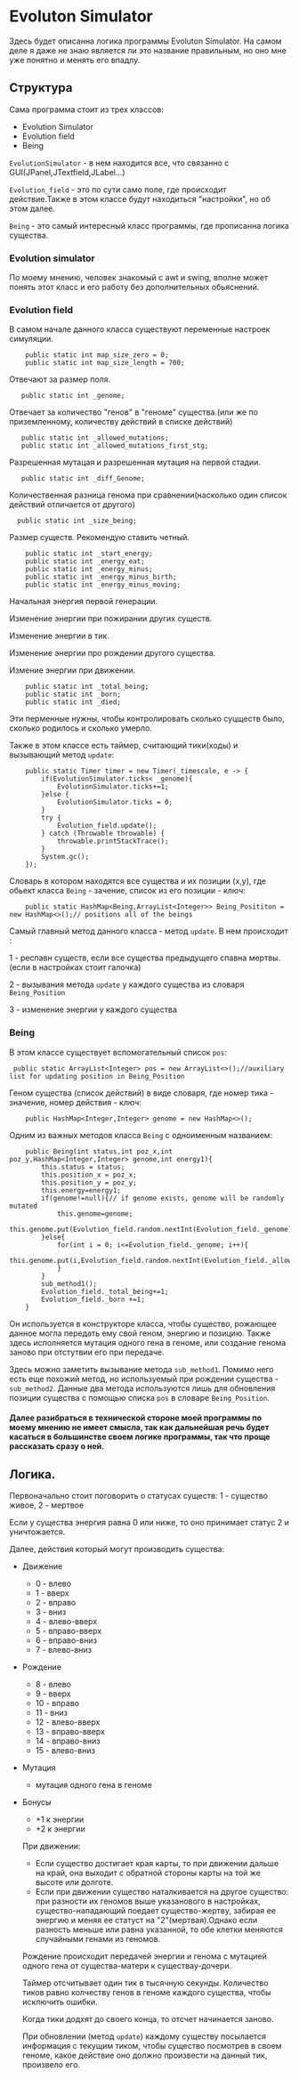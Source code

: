 # Evoluton Simulator
Здесь будет описанна логика программы Evoluton Simulator. На самом деле я даже не знаю является ли это название правильным, но оно мне уже понятно и менять его впадлу.

## Cтруктура
Сама программа стоит из трех классов:
- Evolution Simulator
- Evolution field
- Being

`EvolutionSimulator` - в нем находится все, что связанно с GUI(JPanel,JTextfield,JLabel...)

`Evolution_field` - это по сути само поле, где происходит действие.Также в этом классе будут находиться "настройки", но об этом далее.

`Being` - это самый интересный класс программы, где прописанна логика существа.

### Evolution simulator
По моему мнению, человек знакомый с awt и swing, вполне может понять этот класс и его работу без дополнительных обьяснений.

### Evolution field
В самом начале данного класса существуют переменные настроек симуляции.
```
    public static int map_size_zero = 0;
    public static int map_size_length = 700;
```
Отвечают за размер поля.
```
   public static int _genome;
```
Отвечает за количество "генов" в "геноме" существа.(или же по приземленному, количеству действий в списке действий)
```
   public static int _allowed_mutations;
   public static int _allowed_mutations_first_stg;
```
Разрешенная мутацая и разрешенная мутация на первой стадии.
```
   public static int _diff_Genome;
```
Количественная разница генома при сравнении(насколько один список действий отличается от другого)
```
  public static int _size_being;
```
Размер существ. Рекомендую ставить четный.
```
    public static int _start_energy;
    public static int _energy_eat;
    public static int _energy_minus;
    public static int _energy_minus_birth;
    public static int _energy_minus_moving;
```
Начальная энергия первой генерации. 

Изменение энергии при пожирании других существ. 

Изменение энергии в тик. 

Изменение энергии про рождении другого существа.

Измение энергии при движении.
```
    public static int _total_being;
    public static int _born;
    public static int _died;
```
Эти перменные нужны, чтобы контролировать сколько суцществ было, сколько родилось и сколько умерло.

Также в этом классе есть таймер, считающий тики(ходы) и вызывающий метод `update`:
```
    public static Timer timer = new Timer(_timescale, e -> {
        if(EvolutionSimulator.ticks< _genome){
            EvolutionSimulator.ticks+=1;
        }else {
            EvolutionSimulator.ticks = 0;
        }
        try {
            Evolution_field.update();
        } catch (Throwable throwable) {
            throwable.printStackTrace();
        }
        System.gc();
    });
```
Словарь в котором находятся все существа и их позиции (x,y), где обьект класса `Being` - зачение, список из его позиции - ключ:
```
    public static HashMap<Being,ArrayList<Integer>> Being_Posititon = new HashMap<>();// positions all of the beings
```

Самый главный метод данного класса - метод `update`.
В нем происходит :

  1 - респавн существ, если все существа предыдущего спавна мертвы.(если в настройках стоит галочка)
  
  2 - вызывания метода `update` у каждого существа из словаря `Being_Position`
  
  3 - изменение энергии у каждого существа

### Being 
В этом классе существует вспомогательный список `pos`:
```
 public static ArrayList<Integer> pos = new ArrayList<>();//auxiliary list for updating position in Being_Position
```

Геном существа (список действий) в виде словаря, где номер тика - значение, номер действия - ключ:
```
    public HashMap<Integer,Integer> genome = new HashMap<>();
```

Одним из важных методов класса `Being` с одноименным названием: 
```
    public Being(int status,int poz_x,int poz_y,HashMap<Integer,Integer> genome,int energy1){
        this.status = status;
        this.position_x = poz_x;
        this.position_y = poz_y;
        this.energy=energy1;
        if(genome!=null){// if genome exists, genome will be randomly mutated
            this.genome=genome;
            this.genome.put(Evolution_field.random.nextInt(Evolution_field._genome),Evolution_field.random.nextInt(Evolution_field._allowed_mutations));
        }else{
            for(int i = 0; i<=Evolution_field._genome; i++){
                this.genome.put(i,Evolution_field.random.nextInt(Evolution_field._allowed_mutations_first_stg));
            }
        }
        sub_method1();
        Evolution_field._total_being+=1;
        Evolution_field._born +=1;
    }
```
Он используется в конструкторе класса, чтобы существо, рожающее данное могла передать ему свой геном, энергию и позицию.
Также здесь исполняется мутация одного гена в геноме, или создание генома заново при отстутвии его при передаче.

Здесь можно заметить вызывание метода `sub_method1`. Помимо него есть еще похожий метод, но используемый при рождении существа - `sub_method2`.
Данные два метода используются лишь для обновления позиции существа с помощью списка `pos` в словаре `Being_Position`.

#### Далее разибраться в технической стороне моей программы по моему мнению не имеет смысла, так как дальнейшая речь будет касаться в большинстве своем логике программы, так что проще рассказать сразу о ней.

## Логика.
Первоначально стоит поговорить о статусах существ: 
1 - существо живое,
2 - мертвое

Если у существа энергия равна 0 или ниже, то оно принимает статус 2 и уничтожается.

Далее, действия который могут производить существа:
* Движение
  * 0 - влево
  * 1 - вверх
  * 2 - вправо
  * 3 - вниз
  * 4 - влево-вверх
  * 5 - вправо-вверх
  * 6 - вправо-вниз
  * 7 - влево-вниз
* Рождение
  * 8 - влево
  * 9 - вверх
  * 10 - вправо
  * 11 - вниз
  * 12 - влево-вверх
  * 13 - вправо-вверх
  * 14 - вправо-вниз
  * 15 - влево-вниз
* Мутация
  * мутация одного гена в геноме
* Бонусы
  * +1 к энергии
  * +2 к энергии
  
  
  При движении: 
  * Если существо достигает края карты, то при движении дальше на край, она выходит с обратной стороны карты на той же высоте или долготе.
  * Если при движении существо наталкивается на другое существо: при разности их геномов выше указанового в настройках, существо-нападающий поедает существо-жертву, забирая ее энергию и меняя ее статуст на "2"(мертвая).Однако если разность меньше или равна указанной, то обе клетки меняются случайными генами из геномов.
  
  
  Рождение происходит передачей энергии и генома с мутацией одного гена от существа-матери к существау-дочери.
  
  Таймер отсчитывает один тик в тысячную секунды. Количество тиков равно колчеству генов в геноме каждого существа, чтобы исключить ошибки.
  
  Когда тики додхят до своего конца, то отсчет начинается заново.
  
  При обновлении (метод `update`) каждому существу посылается информация с текущим тиком, чтобы существо посмотрев в своем геноме, какое действие оно должно произвести на данный тик, произвело его.
  
